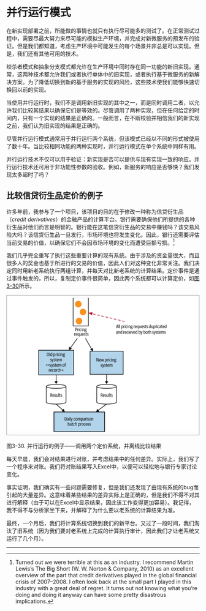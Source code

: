 # 并行运行模式
在新实现部署之前，所能做的事情也就只有执行尽可能多的测试了。在正常测试过程中，需要尽最大努力来尽可能的模拟生产环境，并完成对新微服务的预发布的验证。但是我们都知道，考虑生产环境中可能发生的每个场景并非总是可以实现。但是，我们还有其他可用的技术。

绞杀者模式和抽象分支模式都允许在生产环境中同时存在同一功能的新旧实现。通常，这两种技术都允许我们或者执行单体中的旧实现，或者执行基于微服务的新解决方案。为了降低切换到新的基于服务的实现的风险，这些技术使我们能够快速切换回以前的实现。

当使用并行运行时，我们不是调用新旧实现的其中之一，而是同时调用二者，以允许我们比较其结果以确保它们是等效的。尽管调用了两种实现，但在任何给定的时间内，只有一个实现的结果是正确的。一般而言，在不断校验并相信我们的新实现之前，我们认为旧实现的结果是正确的。

尽管并行运行模式通常用于并行运行两个系统，但该模式已经以不同的形式被使用了数十年。当比较相同功能的两种实现时，并行运行模式在单个系统中同样有用。

并行运行技术不仅可以用于验证：新实现是否可以提供与现有实现一致的响应。并行运行技术还可用于非功能性参数的验收。例如，新服务的响应是否够快？我们发现太多超时了吗？

## 比较信贷衍生品定价的例子
许多年前，我参与了一个项目，该项目的目的在于修改一种称为信贷衍生品（*credit derivatives*）的金融产品的计算平台。银行需要确保他们所提供的各种衍生品对他们而言是明智的。银行能在这笔信贷衍生品的交易中赚钱吗？该交易风险大吗？该信贷衍生品一旦发行，市场环境也将发生变化。因此，银行还需要评估当前交易的价值，以确保它们不会因市场环境的变化而遭受巨额亏损。[^6]

我们几乎完全重写了执行这些重要计算的现有系统。由于涉及的资金量很大，而且很多人的奖金也基于所进行的交易的价值，因此人们对这种变化非常关注。我们决定同时用新老系统执行两组计算，并每天对比新老系统的计算结果。定价事件是通过事件触发的，所以，复制定价事件很简单，因此两个系统都可以计算定价，如[图3-30](#f330)所示。

![](../images/3_30.png)

<span id='f330'>图3-30</span>. 并行运行的例子——调用两个定价系统，并离线比较结果

每天早晨，我们会对结果进行对账，并考虑结果中的任何差异。实际上，我们写了一个程序来对账。我们将对账结果写入Excel中，以便可以轻松地与银行专家讨论变化。

事实证明，我们确实有一些问题需要修复，但是我们还发现了由现有系统的bug而引起的大量差异。这意味着某些结果的差异实际上是正确的，但是我们不得不对其进行解释（由于可以在Excel中显示结果，因此该工作变得更加容易）。我记得，我不得不与分析家坐下来，并解释了为什么要以老系统的计算结果为准。

最终，一个月后，我们将计算系统切换到我们的新平台。又过了一段时间，我们淘汰了旧系统（因为我们要对老系统上完成的计算执行审计，因此我们才让老系统又运行了几个月）。

---
[^6]: Turned out we were terrible at this as an industry. I recommend Martin Lewis’s The Big Short (W. W. Norton & Company, 2010) as an excellent overview of the part that credit derivatives played in the global financial crisis of 2007–2008. I often look back at the small part I played in this industry with a great deal of regret. It turns out not knowing what you’re doing and doing it anyway can have some pretty disastrous implications.
